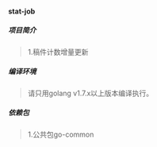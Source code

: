#### stat-job

##### 项目简介
> 1.稿件计数增量更新

##### 编译环境
> 请只用golang v1.7.x以上版本编译执行。  

##### 依赖包
> 1.公共包go-common  
